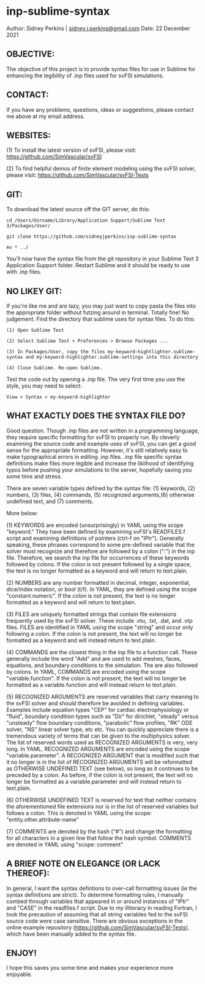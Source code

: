 # inp-sublime-syntax
Author: Sidney Perkins | sidney.j.perkins@gmail.com
Date:   22 December 2021

## OBJECTIVE:
The objective of this project is to provide syntax files for use in Sublime for enhancing the legibility of .inp files used for svFSI simulations.

## CONTACT:
If you have any problems, questions, ideas or suggestions, please contact me above at my email address.

## WEBSITES:
(1) To install the latest version of svFSI, please visit: https://github.com/SimVascular/svFSI

(2) To find helpful demos of finite element modeling using the svFSI solver, please visit: https://github.com/SimVascular/svFSI-Tests

## GIT:
To download the latest source off the GIT server, do this:

    cd /Users/Usrname/Library/Application Support/Sublime Text 3/Packages/User/

    git clone https://github.com/sidneyjperkins/inp-sublime-syntax
    
    mv * ../
    
You'll now have the syntax file from the git repository in your Sublime Text 3 Application Support folder. Restart Sublime and it should be ready to use with .inp files.

## NO LIKEY GIT:
If you're like me and are lazy, you may just want to copy pasta the files into the appropriate folder without futzing around in terminal. Totally fine! No judgement. Find the directory that sublime uses for syntax files. To do this:
    
    (1) Open Sublime Text
        
    (2) Select Sublime Text > Preferences > Browse Packages ...
        
    (3) In Packages/User, copy the files my-keyword-hightlighter.sublime-syntax and my-keyword-highlighter.sublime-settings into this directory
        
    (4) Close Sublime. Re-open Sublime.
        
Test the code out by opening a .inp file. The very first time you use the style, you may need to select:
        
    View > Syntax > my-keyword-highlighter

## WHAT EXACTLY DOES THE SYNTAX FILE DO?
Good question. Though .inp files  are not written in a programming language, they require specific formatting for svFSI to properly run. By cleverly examining the source code and example uses of svFSI, you can get a good sense for the appropriate formatting. However, it's still relatively easy to make typographical errors in editing .inp files. .inp file specific syntax definitions make files more legible and increase the liklihood of identifying typos before pushing your simulations to the server, hopefully saving you some time and stress.
    
There are seven variable types defined by the syntax file: (1) keywords, (2) numbers, (3) files, (4) commands, (5) recognized arguments,(6) otherwise undefined text, and (7) comments.
  
More below:

(1) KEYWORDS are encoded (unsurprisingly) in YAML using the scope "keyword." They have been defined by examining svFSI's READFILES.f script and examining definitions of pointers (ctrl-f on "lPtr"). Generally speaking, these phrases correspond to some pre-defined variable that the solver must recognize and therefore are followed by a colon (":") in the inp file. Therefore, we search the inp file for occurrences of these keywords followed by colons. If the colon is not present followed by a single space, the text is no longer formatted as a keyword and will return to text.plain.

(2) NUMBERS are any number formatted in decimal, integer, exponential, dice/index notation, or bool (t/f). In YAML, they are defined using the scope "constant.numeric". If the colon is not present, the text is no longer formatted as a keyword and will return to text.plain.

(3) FILES are uniquely formatted strings that contain file extensions frequently used by the svFSI solver. These include .vtu, .txt, .dat, and .vtp files. FILES are identified in YAML using the scope "string" and occur only following a colon. If the colon is not present, the text will no longer be formatted as a keyword and will instead return to text.plain.

(4) COMMANDS are the closest thing in the inp file to a function call. These generally include the word "Add" and are used to add meshes, faces, equations, and boundary conditions to the simulation. The are also followed by colons. In YAML, COMMANDS are encoded using the scope "variable.function". If the colon is not present, the text will no longer be formatted as a variable.function and will instead return to text.plain.

(5) RECOGNIZED ARGUMENTS are reserved variables that carry meaning to the svFSI solver and should therefore be avoided in defining variables. Examples include equation types "CEP" for cardiac electrophysiology or "fluid", boundary condition types such as "Dir" for dirichlet, "steady" versus "unsteady" flow boundary conditions, "parabolic" flow profiles, "RK" ODE solver, "NS" linear solver type, etc etc. You can quickly appreciate there is a tremendous variety of terms that can be given to the multiphysics solver. The list of reserved words used as RECOGNIZED ARGUMENTS is very, very long. In YAML, RECOGNIZED ARGUMENTS are encoded using the scope "variable.parameter". A RECOGNIZED ARGUMENT that is modified such that it no longer is in the list of RECOGNIZED ARGUMENTS will be reformatted as OTHERWISE UNDEFINED TEXT (see below), so long as it continues to be preceded by a colon. As before, if the colon is not present, the text will no longer be formatted as a variable.parameter and will instead return to text.plain.

(6) OTHERWISE UNDEFINED TEXT is reserved for text that neither contains the aforementioned file extensions nor is in the list of reserved variables but follows a colon. This is denoted in YAML using the scope: "entity.other.attribute-name"

(7) COMMENTS are denoted by the hash ("#") and change the formatting for all characters in a given line that follow the hash symbol. COMMENTS are denoted in YAML using "scope: comment"

## A BRIEF NOTE ON ELEGANCE (OR LACK THEREOF):
In general, I want the syntax defintions to over-call formatting issues (ie the syntax definitions are strict). To determine formatting rules, I manually combed through variables that appeared in or around instances of "lPtr" and "CASE" in the readfiles.f script. Due to my illiteracy in reading Fortran, I took the precaution of assuming that all string variables fed to the svFSI source code were case sensitive. There are obvious exceptions in the online example repository (https://github.com/SimVascular/svFSI-Tests), which have been manually added to the syntax file.

## ENJOY!
I hope this saves you some time and makes your experience more enjoyable.
